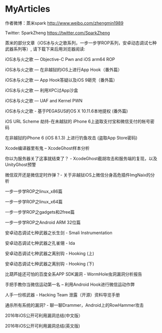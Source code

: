 # MyArticles

作者微博：蒸米spark http://www.weibo.com/zhengmin1989

Twitter: SparkZheng https://twitter.com/SparkZheng


蒸米的部分文章（iOS冰与火之歌系列，一步一步学ROP系列，安卓动态调试七种武器系列等）, 请下载下来后用浏览器阅读:

iOS冰与火之歌 — Objective-C Pwn and iOS arm64 ROP

iOS冰与火之歌 — 在非越狱的iOS上进行App Hook（番外篇）

iOS冰与火之歌 — App Hook答疑以及iOS 9砸壳（番外篇）

iOS冰与火之歌 — 利用XPC过App沙盒

iOS冰与火之歌 — UAF and Kernel PWN

iOS冰与火之歌 - 基于PEGASUS的OS X 10.11.6本地提权 (番外篇)

iOS URL Scheme 劫持-在未越狱的 iPhone 6上盗取支付宝和微信支付的帐号密码

在非越狱的iPhone 6 (iOS 8.1.3) 上进行钓鱼攻击 (盗取App Store密码)

Xcode编译器里有鬼 – XcodeGhost样本分析

你以为服务器关了这事就结束了？ -  XcodeGhost截胡攻击和服务端的复现，以及UnityGhost预警

微信双开还是微信定时炸弹？- 关于非越狱iOS上微信分身高危插件ImgNaix的分析

一步一步学ROP之linux_x86篇

一步一步学ROP之linux_x64篇

一步一步学ROP之gadgets和2free篇

一步一步学ROP之Android ARM 32位篇

安卓动态调试七种武器之长生剑 - Smali Instrumentation

安卓动态调试七种武器之孔雀翎 - Ida

安卓动态调试七种武器之离别钩 - Hooking (上)

安卓动态调试七种武器之离别钩 - Hooking (下)

比葫芦娃还可怕的百度全系APP SDK漏洞 - WormHole虫洞漏洞分析报告

手把手教你当微信运动第一名 – 利用Android Hook进行微信运动作弊

人手一份核武器 - Hacking Team 泄露（开源）资料导览手册

通杀所有系统的漏洞? - 聊一聊Drammer，Android上的RowHammer攻击

2016年iOS公开可利用漏洞总结(中文版）

2016年iOS公开可利用漏洞总结(英文版)
